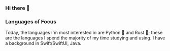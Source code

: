 ### Hi there 👋

### Languages of Focus
Today, the languages I'm most interested in are Python 🐍 and Rust 🦀; these are the languages I spend the majority of my time studying and using. I have a background in Swift/SwiftUI, Java.

<!--
**olbdck/olbdck** is a ✨ _special_ ✨ repository because its `README.md` (this file) appears on your GitHub profile.

Here are some ideas to get you started:

- 🔭 I’m currently working on ...
- 🌱 I’m currently learning ...
- 👯 I’m looking to collaborate on ...
- 🤔 I’m looking for help with ...
- 💬 Ask me about ...
- 📫 How to reach me: ...
- 😄 Pronouns: ...
- ⚡ Fun fact: ...
-->
